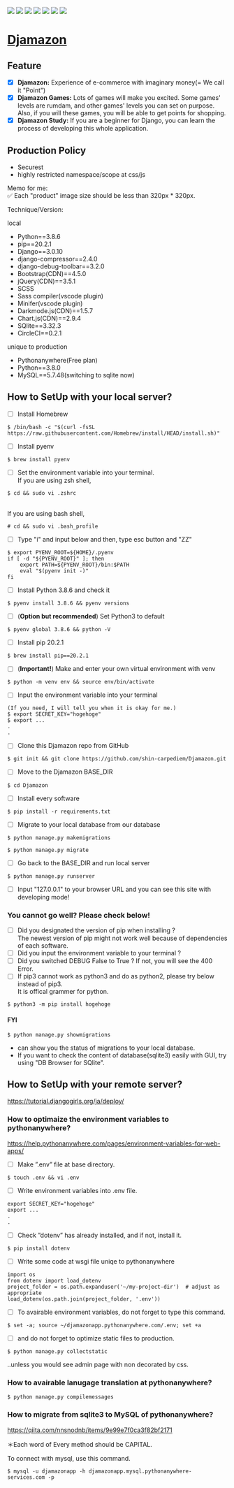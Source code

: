 <img src="https://img.shields.io/badge/-Django-092E20.svg?logo=django&style=flat"> <img src="https://img.shields.io/badge/-Bootstrap-563D7C.svg?logo=bootstrap&style=flat"> <img src="https://img.shields.io/badge/-jQuery-0769AD.svg?logo=jquery&style=flat"> <img src="https://img.shields.io/badge/-MySQL-4479A1.svg?logo=mysql&style=flat"> <img src="https://img.shields.io/badge/-Linux-6C6694.svg?logo=linux&style=flat"> <img src="https://img.shields.io/badge/-Sass-CC6699.svg?logo=sass&style=flat"> <img src="https://img.shields.io/badge/-CircleCI-343434.svg?logo=circleci&style=flat">

# [Djamazon](https://djamazonapp.pythonanywhere.com/)

## Feature

- [x] **Djamazon:** Experience of e-commerce with imaginary money(= We call it "Point")
- [x] **Djamazon Games:** Lots of games will make you excited. Some games' levels are rumdam, and other games' levels you can set on purpose. Also, if you will these games, you will be able to get points for shopping.
- [x] **Djamazon Study:** If you are a beginner for Django, you can learn the process of developing this whole application.

## Production Policy

- Securest
- highly restricted namespace/scope at css/js

Memo for me:\
✅ Each "product" image size should be less than 320px \* 320px.

Technique/Version:

local

- Python==3.8.6
- pip==20.2.1
- Django==3.0.10
- django-compressor==2.4.0
- django-debug-toolbar==3.2.0
- Bootstrap(CDN)==4.5.0
- jQuery(CDN)==3.5.1
- SCSS
- Sass compiler(vscode plugin)
- Minifer(vscode plugin)
- Darkmode.js(CDN)==1.5.7
- Chart.js(CDN)==2.9.4
- SQlite==3.32.3
- CircleCI==0.2.1

unique to production

- Pythonanywhere(Free plan)
- Python==3.8.0
- MySQL==5.7.48(switching to sqlite now)

## How to SetUp with your local server?

- [ ] Install Homebrew

```
$ /bin/bash -c "$(curl -fsSL https://raw.githubusercontent.com/Homebrew/install/HEAD/install.sh)"
```

- [ ] Install pyenv

```
$ brew install pyenv
```

- [ ] Set the environment variable into your terminal.\
       If you are using zsh shell,

```
$ cd && sudo vi .zshrc
```

\
 If you are using bash shell,

```
# cd && sudo vi .bash_profile
```

- [ ] Type "i" and input below and then, type esc button and "ZZ"

```
$ export PYENV_ROOT=${HOME}/.pyenv
if [ -d "${PYENV_ROOT}" ]; then
    export PATH=${PYENV_ROOT}/bin:$PATH
    eval "$(pyenv init -)"
fi
```

- [ ] Install Python 3.8.6 and check it

```
$ pyenv install 3.8.6 && pyenv versions
```

- [ ] \(**Option but recommended**) Set Python3 to default

```
$ pyenv global 3.8.6 && python -V
```

- [ ] Install pip 20.2.1

```
$ brew install pip==20.2.1
```

- [ ] \(**Important!**) Make and enter your own virtual environment with venv

```
$ python -m venv env && source env/bin/activate
```

- [ ] Input the environment variable into your terminal

```
(If you need, I will tell you when it is okay for me.)
$ export SECRET_KEY="hogehoge"
$ export ...
.
.
```

- [ ] Clone this Djamazon repo from GitHub

```
$ git init && git clone https://github.com/shin-carpediem/Djamazon.git
```

- [ ] Move to the Djamazon BASE_DIR

```
$ cd Djamazon
```

- [ ] Install every software

```
$ pip install -r requirements.txt
```

- [ ] Migrate to your local database from our database

```
$ python manage.py makemigrations
```

```
$ python manage.py migrate
```

- [ ] Go back to the BASE_DIR and run local server

```
$ python manage.py runserver
```

- [ ] Input "127.0.0.1" to your browser URL and you can see this site with developing mode!

### You cannot go well? Please check below!

- [ ] Did you designated the version of pip when installing ?\
       The newest version of pip might not work well because of dependencies of each software.
- [ ] Did you input the environment variable to your terminal ?
- [ ] Did you switched DEBUG False to True ? If not, you will see the 400 Error.
- [ ] If pip3 cannot work as python3 and do as python2, please try below instead of pip3.\
       It is offical grammer for python.

```
$ python3 -m pip install hogehoge
```

#### FYI

```
$ python manage.py showmigrations
```

- can show you the status of migrations to your local database.
- If you want to check the content of database(sqlite3) easily with GUI, try using "DB Browser for SQlite".

## How to SetUp with your remote server?

https://tutorial.djangogirls.org/ja/deploy/

### How to optimaize the environment variables to pythonanywhere?

https://help.pythonanywhere.com/pages/environment-variables-for-web-apps/

- [ ] Make ”.env” file at base directory.

```
$ touch .env && vi .env
```

- [ ] Write environment variables into .env file.

```
export SECRET_KEY="hogehoge"
export ...
.
.
```

- [ ] Check ”dotenv” has already installed, and if not, install it.

```
$ pip install dotenv
```

- [ ] Write some code at wsgi file uniqe to pythonanywhere

```
import os
from dotenv import load_dotenv
project_folder = os.path.expanduser('~/my-project-dir')  # adjust as appropriate
load_dotenv(os.path.join(project_folder, '.env'))
```

- [ ] To avairable environment variables, do not forget to type this command.

```
$ set -a; source ~/djamazonapp.pythonanywhere.com/.env; set +a
```

- [ ] and do not forget to optimize static files to production.

```
$ python manage.py collectstatic
```

..unless you would see admin page with non decorated by css.

### How to avairable lanugage translation at pythonanywhere?

```
$ python manage.py compilemessages
```

### How to migrate from sqlite3 to MySQL of pythonanywhere?

https://qiita.com/nnsnodnb/items/9e99e7f0ca3f82bf2171

＊Each word of Every method should be CAPITAL.

To connect with mysql, use this command.

```
$ mysql -u djamazonapp -h djamazonapp.mysql.pythonanywhere-services.com -p
```
